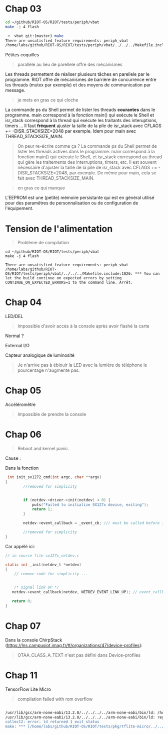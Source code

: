 


# Chap 03

```bash
cd ~/github/RIOT-OS/RIOT/tests/periph/vbat
make -j 4 flash

 ➜  vbat git:(master) make 
There are unsatisfied feature requirements: periph_vbat
/home/labs/github/RIOT-OS/RIOT/tests/periph/vbat/../../../Makefile.include:1026: *** You can let the build continue on expected errors by setting CONTINUE_ON_EXPECTED_ERRORS=1 to the command line. Arrêt.

```
Pétites coquilles 

> parallèle au lieu de parellele
> offre des mécanismes 

Les threads permettent de réaliser plusieurs tâches en parellele par le programme. 
RIOT offre de mécanismes de barrière de concurrence entre les threads (mutex par exemple) et des moyens de communication par message.


> je mets en gras ce qui cloche

La commande ps du Shell permet de lister les threads **courantes** dans le programme. 
main correspond à la fonction main() qui exécute le Shell et isr_stack 
correspond à la thread qui exécute les traitants des interuptions, timers ... 
Il faut **fréquent** ajuster la taille de la pile de isr_stack avec 
CFLAGS += -DISR_STACKSIZE=2048 par exemple. Idem pour main avec THREAD_STACKSIZE_MAIN.

> On peur re-écrire comme ça ? 
La commande ps du Shell permet de lister les threads actives dans le programme. 
main correspond à la fonction main() qui exécute le Shell, et isr_stack correspond 
au thread qui gère les traitements des interruptions, timers, etc. 
Il est souvent nécessaire d'ajuster la taille de la pile de isr_stack avec 
CFLAGS += -DISR_STACKSIZE=2048, par exemple. 
De même pour main, cela se fait avec THREAD_STACKSIZE_MAIN.

> en gras ce qui manque

L'EEPROM est une (petite) mémoire persistante qui est en général utilisé pour des paramêtres de personnalisation ou de configuration de l'équipement.



# Tension de l'alimentation

> Problème de compilation 

```
cd ~/github/RIOT-OS/RIOT/tests/periph/vbat
make -j 4 flash

There are unsatisfied feature requirements: periph_vbat
/home/labs/github/RIOT-OS/RIOT/tests/periph/vbat/../../../Makefile.include:1026: *** You can let the build continue on expected errors by setting CONTINUE_ON_EXPECTED_ERRORS=1 to the command line. Arrêt.

```


# Chap 04


LED/DEL

 > Impossible d'avoir accès à la console après avoir flashé la carte

Normal ? 


External I/O

Capteur analogique de luminosité

> Je n'arrive pas à éblouir la LED avec la lumière de téléphone le pourcentage n'augmente pas.



# Chap 05 

Accéléromêtre

> Impossible de prendre la console


# Chap 06 

> Reboot and kernel panic.

Cause : 

Dans la fonction 
```c
 int init_sx1272_cmd(int argc, char **argv)
{
        //removed for simplicity


	    if (netdev->driver->init(netdev) < 0) {
	        puts("Failed to initialize SX127x device, exiting");
	        return 1;
	    }

	    netdev->event_callback = _event_cb; /// must be called before init

        //removed for simplicity
}

```

Car appélé ici: 

```c
// in source file sx127x_netdev.c

static int _init(netdev_t *netdev)
{
    // remove code for simplicity ...


    /* signal link UP */
   netdev->event_callback(netdev, NETDEV_EVENT_LINK_UP); // event_callback is NULL here, not initialized

   return 0;
}
```

# Chap 07
Dans la console ChirpStack (https://lns.campusiot.imag.fr/#/organizations/47/device-profiles): 
> OTAA_CLASS_A_TEXT n'est pas défini dans Device-profiles


# Chap 11 

TensorFlow Lite Micro 

> compilation failed with rom overflow

```bash

/usr/lib/gcc/arm-none-eabi/13.2.0/../../../../arm-none-eabi/bin/ld: /home/labs/github/RIOT-OS/RIOT/tests/pkg/tflite-micro/bin/wyres-base/tests_tflite-micro.elf section `.ARM.exidx' will not fit in region `rom'
/usr/lib/gcc/arm-none-eabi/13.2.0/../../../../arm-none-eabi/bin/ld: region `rom' overflowed by 1288 bytes
collect2: error: ld returned 1 exit status
make: *** [/home/labs/github/RIOT-OS/RIOT/tests/pkg/tflite-micro/../../../Makefile.include:751: /home/labs/github/RIOT-OS/RIOT/tests/pkg/tflite-micro/bin/wyres-base/tests_tflite-micro.elf] Error 1

```


